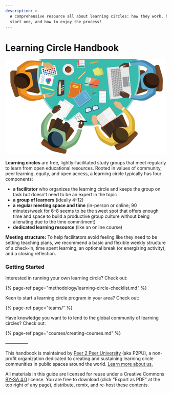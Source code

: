 ```yaml
---
description: >-
  A comprehensive resource all about learning circles: how they work, how to
  start one, and how to enjoy the process!
---
```


# Learning Circle Handbook

![](.gitbook/assets/learningcircle-crop.png)

**Learning circles** are free, lightly-facilitated study groups that meet regularly to learn from open educational resources. Rooted in values of community, peer learning, equity, and open access, a learning circle typically has four components: 

* **a facilitator** who organizes the learning circle and keeps the group on task but doesn't need to be an expert in the topic
* **a group of learners** \(ideally 4–12\)
* **a regular meeting space and time** \(in-person or online; 90 minutes/week for 6–8 seems to be the sweet spot that offers enough time and space to build a productive group culture without being alienating due to the time commitment\)
* **dedicated learning resource** \(like an online course\) 

**Meeting structure:** To help facilitators avoid feeling like they need to be setting teaching plans, we recommend a basic and flexible weekly structure of a check-in, time spent learning, an optional break \(or energizing activity\), and a closing reflection.

### Getting Started

Interested in running your own learning circle? Check out:

{% page-ref page="methodology/learning-circle-checklist.md" %}

Keen to start a learning circle program in your area? Check out:

{% page-ref page="teams/" %}

Have knowledge you want to to lend to the global community of learning circles? Check out:

{% page-ref page="courses/creating-courses.md" %}

—————

This handbook is maintained by [Peer 2 Peer University](https://www.p2pu.org/en/) \(aka P2PU\), a non-profit organization dedicated to creating and sustaining learning circle communities in public spaces around the world. [Learn more about us.](https://www.p2pu.org/en/about/)

All materials in this guide are licensed for reuse under a Creative Commons [BY-SA 4.0](https://creativecommons.org/licenses/by-sa/4.0/legalcode) license. You are free to download \(click "Export as PDF" at the top right of any page\), distribute, remix, and re-host these contents.

